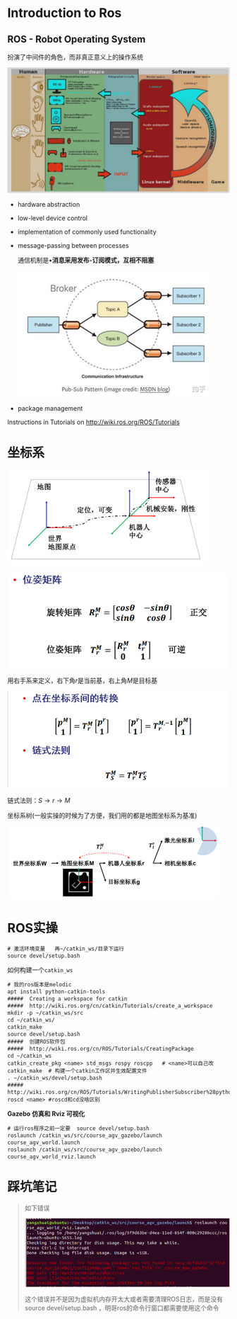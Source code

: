 # Introduction to Ros

## ROS - Robot Operating System

扮演了中间件的角色，而非真正意义上的操作系统

<img src="p001.png" style="zoom: 80%;" />

* hardware abstraction

* low-level device control

* implementation of commonly used functionality

* message-passing between processes

  通信机制是•**消息采用发布-订阅模式，互相不阻塞**

  ![](p002.png)

* package management

Instructions in Tutorials on http://wiki.ros.org/ROS/Tutorials

# 坐标系

<img src="p003.png" style="zoom:60%;" />

![](p004.png)

用右手系来定义，右下角$r$是当前基，右上角$M$是目标基

<img src="p005.png" style="zoom:67%;" />

链式法则：$S \to r \to M$

坐标系树(一般实操的时候为了方便，我们用的都是地图坐标系为基准)

<img src="p006.png" style="zoom:60%;" />

# ROS实操

```shell
# 激活环境变量   再~/catkin_ws/目录下运行
source devel/setup.bash  
```

如何构建一个`catkin_ws`

```shell
# 我的ros版本是melodic
apt install python-catkin-tools
#####  Creating a workspace for catkin
#####  http://wiki.ros.org/cn/catkin/Tutorials/create_a_workspace
mkdir -p ~/catkin_ws/src
cd ~/catkin_ws/
catkin_make
source devel/setup.bash
#####  创建ROS软件包
#####  http://wiki.ros.org/cn/ROS/Tutorials/CreatingPackage
cd ~/catkin_ws
catkin_create_pkg <name> std_msgs rospy roscpp   # <name>可以自己改
catkin_make  # 构建一个catkin工作区并生效配置文件
. ~/catkin_ws/devel/setup.bash
##### http://wiki.ros.org/cn/ROS/Tutorials/WritingPublisherSubscriber%28python%29
roscd <name> #roscd和cd没啥区别
```

**Gazebo 仿真和 Rviz 可视化** 

```shell
# 运行ros程序之前一定要  source devel/setup.bash  
roslaunch /catkin_ws/src/course_agv_gazebo/launch course_agv_world.launch
roslaunch /catkin_ws/src/course_agv_gazebo/launch course_agv_world_rviz.launch
```

# 踩坑笔记

>  如下错误
>
> ![](p007.png)
>
> 这个错误并不是因为虚拟机内存开太大或者需要清理ROS日志，而是没有source devel/setup.bash ，明哥ros的命令行窗口都需要使用这个命令

